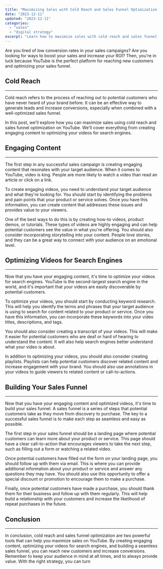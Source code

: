 ```yaml
---
title: "Maximizing Sales with Cold Reach and Sales Funnel Optimization on YouTube"
date: "2023-12-11"
updated: "2023-12-11"
categories: 
  - "sales"
  - "digital strategy"
excerpt: "Learn how to maximize sales with cold reach and sales funnel optimization on YouTube! Discover tips on creating engaging content, optimizing your videos for search engines, and building a seamless sales funnel. Improve conversions and increase ROI with this powerful tool for driving sales and growing your business."
--- 
```

Are you tired of low conversion rates in your sales campaigns? Are you looking for ways to boost your sales and increase your ROI? Then, you're in luck because YouTube is the perfect platform for reaching new customers and optimizing your sales funnel.

## Cold Reach
-----------

Cold reach refers to the process of reaching out to potential customers who have never heard of your brand before. It can be an effective way to generate leads and increase conversions, especially when combined with a well-optimized sales funnel.

In this post, we'll explore how you can maximize sales using cold reach and sales funnel optimization on YouTube. We'll cover everything from creating engaging content to optimizing your videos for search engines.

## Engaging Content
---------------

The first step in any successful sales campaign is creating engaging content that resonates with your target audience. When it comes to YouTube, video is king. People are more likely to watch a video than read an article or click on a link.

To create engaging videos, you need to understand your target audience and what they're looking for. You should start by identifying the problems and pain points that your product or service solves. Once you have this information, you can create content that addresses these issues and provides value to your viewers.

One of the best ways to do this is by creating how-to videos, product demos, or tutorials. These types of videos are highly engaging and can help potential customers see the value in what you're offering. You should also consider incorporating storytelling into your content. People love stories, and they can be a great way to connect with your audience on an emotional level.

## Optimizing Videos for Search Engines
----------------------------------

Now that you have your engaging content, it's time to optimize your videos for search engines. YouTube is the second-largest search engine in the world, and it's important that your videos are easily discoverable by potential customers.

To optimize your videos, you should start by conducting keyword research. This will help you identify the terms and phrases that your target audience is using to search for content related to your product or service. Once you have this information, you can incorporate these keywords into your video titles, descriptions, and tags.

You should also consider creating a transcript of your videos. This will make it easier for potential customers who are deaf or hard of hearing to understand the content. It will also help search engines better understand what your video is about.

In addition to optimizing your videos, you should also consider creating playlists. Playlists can help potential customers discover related content and increase engagement with your brand. You should also use annotations in your videos to guide viewers to related content or call-to-actions.

## Building Your Sales Funnel
-------------------------

Now that you have your engaging content and optimized videos, it's time to build your sales funnel. A sales funnel is a series of steps that potential customers take as they move from discovery to purchase. The key to a successful sales funnel is to make each step as seamless and easy as possible.

The first step in your sales funnel should be a landing page where potential customers can learn more about your product or service. This page should have a clear call-to-action that encourages viewers to take the next step, such as filling out a form or watching a related video.

Once potential customers have filled out the form on your landing page, you should follow up with them via email. This is where you can provide additional information about your product or service and answer any questions they may have. You should also use this opportunity to offer a special discount or promotion to encourage them to make a purchase.

Finally, once potential customers have made a purchase, you should thank them for their business and follow up with them regularly. This will help build a relationship with your customers and increase the likelihood of repeat purchases in the future.

## Conclusion
----------

In conclusion, cold reach and sales funnel optimization are two powerful tools that can help you maximize sales on YouTube. By creating engaging content, optimizing your videos for search engines, and building a seamless sales funnel, you can reach new customers and increase conversions. Remember to keep your audience in mind at all times, and to always provide value. With the right strategy, you can turn